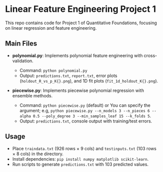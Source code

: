 # Linear Feature Engineering Project 1

This repo contains code for Project 1 of Quantitative Foundations, focusing on linear regression and feature engineering.

## Main Files

- **polynomial.py**: Implements polynomial feature engineering with cross-validation.
  - Command: `python polynomial.py`
  - Output: `predictions.txt`, `report.txt`, error plots (`holdout_R_vs_p_K{}.png`), and 1D fit plots (`fit_1d_holdout_K{}.png`).

- **piecewise.py**: Implements piecewise polynomial regression with ensemble methods.
  - Command: `python piecewise.py` (default) or 
   You can specify the argument; e.g, `python piecewise.py --n_models 3 --n_pieces 6 --alpha 0.5 --poly_degree 3 --min_samples_leaf 15 --k_folds 5`.
  - Output: `predictions.txt`, console output with training/test errors.

## Usage
- Place `traindata.txt` (926 rows × 9 cols) and `testinputs.txt` (103 rows × 8 cols) in the directory.
- Install dependencies: `pip install numpy matplotlib scikit-learn`.
- Run scripts to generate `predictions.txt` with 103 predicted values.
